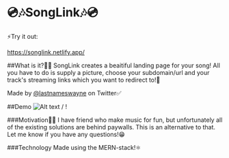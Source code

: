 💿🎶SongLink🎶💿
======================
⚡️Try it out:

https://songlink.netlify.app/

##What is it?🤔🔗
SongLink creates a beaitiful landing page for your song! All you have to do is supply a picture, choose your subdomain/url and your track's streaming links  which you want to redirect to!💯


Made by <a href="twitter.com/lastnameswayne">@lastnameswayne</a> on Twitter✅

##Demo
![ Alt text](songLinkDemo.gif) / ! [](songLinkDemo.gif)

###Motivation🥳🥳
I have friend who make music for fun, but unfortunately all of the existing solutions are behind paywalls. This is an alternative to that. Let me know if you have any questions!😁

###Technology
Made using the MERN-stack!⚛️
